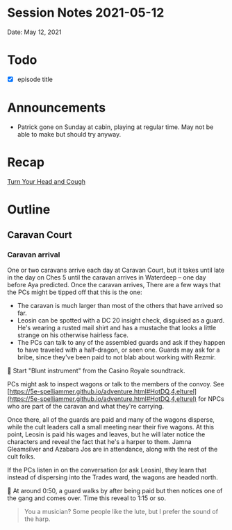 # Session Notes 2021-05-12

Date: May 12, 2021

# Todo

- [x]  episode title

# Announcements

- Patrick gone on Sunday at cabin, playing at regular time. May not be able to make but should try anyway.

# Recap

[Turn Your Head and Cough](../Adventure%20Log/Turn%20Your%20Head%20and%20Cough.md) 

# Outline

## Caravan Court

### Caravan arrival

One or two caravans arrive each day at Caravan Court, but it takes until late in the day on Ches 5 until the caravan arrives in Waterdeep – one day before Aya predicted. Once the caravan arrives, There are a few ways that the PCs might be tipped off that this is the one:

- The caravan is much larger than most of the others that have arrived so far.
- Leosin can be spotted with a DC 20 insight check, disguised as a guard. He's wearing a rusted mail shirt and has a mustache that looks a little strange on his otherwise hairless face.
- The PCs can talk to any of the assembled guards and ask if they happen to have traveled with a half-dragon, or seen one. Guards may ask for a bribe, since they've been paid to not blab about working with Rezmir.

<aside>
🎵 Start "Blunt instrument" from the Casino Royale soundtrack.

</aside>

PCs might ask to inspect wagons or talk to the members of the convoy. See [https://5e-spelljammer.github.io/adventure.html#HotDQ,4,elturel](https://5e-spelljammer.github.io/adventure.html#HotDQ,4,elturel) for NPCs who are part of the caravan and what they're carrying.

Once there, all of the guards are paid and many of the wagons disperse, while the cult leaders call a small meeting near their five wagons. At this point, Leosin is paid his wages and leaves, but he will later notice the characters and reveal the fact that he's a harper to them. Jamna Gleamsilver and Azabara Jos are in attendance, along with the rest of the cult folks.

If the PCs listen in on the conversation (or ask Leosin), they learn that instead of dispersing into the Trades ward, the wagons are headed north. 

<aside>
🎵 At around 0:50, a guard walks by after being paid but then notices one of the gang and comes over. Time this reveal to 1:15 or so.

</aside>

> You a musician? Some people like the lute, but I prefer the sound of the harp.
>